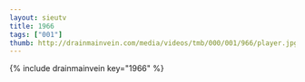 ```yaml
--- 
layout: sieutv
title: 1966
tags: ["001"]
thumb: http://drainmainvein.com/media/videos/tmb/000/001/966/player.jpg
---
```

{% include drainmainvein key="1966" %} 
